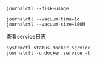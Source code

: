 
```
journalctl --disk-usage

journalctl --vacuum-time=1d
journalctl --vacuum-size=100M
```

查看service日志
```
systemctl status docker.service
journalctl -u docker.service -b
```
